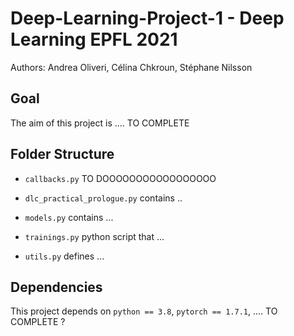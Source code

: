 # Deep-Learning-Project-1 - Deep Learning EPFL 2021
Authors: Andrea Oliveri, Célina Chkroun, Stéphane Nilsson

## Goal
The aim of this project is .... TO COMPLETE

## Folder Structure
- `callbacks.py` TO DOOOOOOOOOOOOOOOOO 
  
- `dlc_practical_prologue.py` contains ..
  
- `models.py` contains ...
  
- `trainings.py` python script that ...

- `utils.py` defines ...

## Dependencies
This project depends on `python == 3.8`, `pytorch == 1.7.1`, .... TO COMPLETE ?